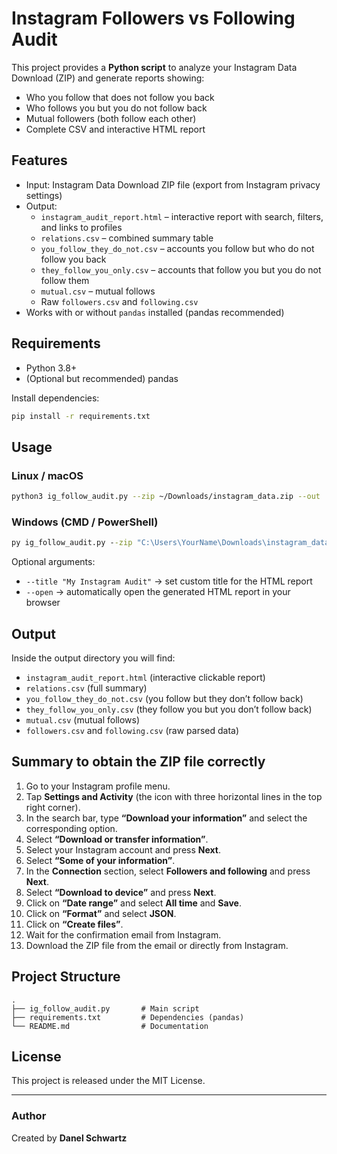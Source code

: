 # Instagram Followers vs Following Audit

This project provides a **Python script** to analyze your Instagram Data Download (ZIP) and generate reports showing:

- Who you follow that does not follow you back
- Who follows you but you do not follow back
- Mutual followers (both follow each other)
- Complete CSV and interactive HTML report

## Features

- Input: Instagram Data Download ZIP file (export from Instagram privacy settings)
- Output:
  - `instagram_audit_report.html` – interactive report with search, filters, and links to profiles
  - `relations.csv` – combined summary table
  - `you_follow_they_do_not.csv` – accounts you follow but who do not follow you back
  - `they_follow_you_only.csv` – accounts that follow you but you do not follow them
  - `mutual.csv` – mutual follows
  - Raw `followers.csv` and `following.csv`
- Works with or without `pandas` installed (pandas recommended)

## Requirements

- Python 3.8+
- (Optional but recommended) pandas

Install dependencies:

```bash
pip install -r requirements.txt
```

## Usage

### Linux / macOS

```bash
python3 ig_follow_audit.py --zip ~/Downloads/instagram_data.zip --out ./ig_audit_output --title "My IG Audit" --open
```

### Windows (CMD / PowerShell)

```cmd
py ig_follow_audit.py --zip "C:\Users\YourName\Downloads\instagram_data.zip" --out ".\ig_audit_output" --title "My IG Audit" --open
```

Optional arguments:

- `--title "My Instagram Audit"` → set custom title for the HTML report
- `--open` → automatically open the generated HTML report in your browser

## Output

Inside the output directory you will find:

- `instagram_audit_report.html` (interactive clickable report)
- `relations.csv` (full summary)
- `you_follow_they_do_not.csv` (you follow but they don’t follow back)
- `they_follow_you_only.csv` (they follow you but you don’t follow back)
- `mutual.csv` (mutual follows)
- `followers.csv` and `following.csv` (raw parsed data)

## Summary to obtain the ZIP file correctly

1. Go to your Instagram profile menu.  
2. Tap **Settings and Activity** (the icon with three horizontal lines in the top right corner).  
3. In the search bar, type **“Download your information”** and select the corresponding option.  
4. Select **“Download or transfer information”**.  
5. Select your Instagram account and press **Next**.  
6. Select **“Some of your information”**.  
7. In the **Connection** section, select **Followers and following** and press **Next**.  
8. Select **“Download to device”** and press **Next**.  
9. Click on **“Date range”** and select **All time** and **Save**.  
10. Click on **“Format”** and select **JSON**.  
11. Click on **“Create files”**.  
12. Wait for the confirmation email from Instagram.  
13. Download the ZIP file from the email or directly from Instagram.

## Project Structure

```
.
├── ig_follow_audit.py       # Main script
├── requirements.txt         # Dependencies (pandas)
└── README.md                # Documentation
```

## License

This project is released under the MIT License.

---

### Author
Created by **Danel Schwartz**
